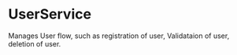 # UserService
Manages User flow, such as registration of user,  Validataion of user, deletion of user.
